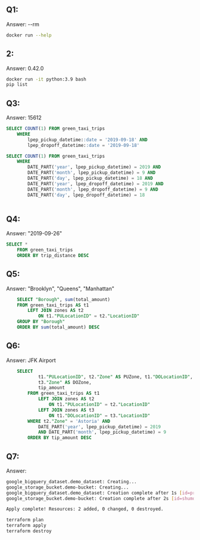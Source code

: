 ## Q1: 
Answer: --rm
```sh
docker run --help
```


## 2: 
Answer: 0.42.0
```sh
docker run -it python:3.9 bash
pip list
```


## Q3: 
Answer: 15612

```sql
SELECT COUNT(1) FROM green_taxi_trips 
	WHERE 
		lpep_pickup_datetime::date = '2019-09-18' AND 
		lpep_dropoff_datetime::date = '2019-09-18'
```

```sql
SELECT COUNT(1) FROM green_taxi_trips 
	WHERE
		DATE_PART('year', lpep_pickup_datetime) = 2019 AND 
		DATE_PART('month', lpep_pickup_datetime) = 9 AND 
		DATE_PART('day', lpep_pickup_datetime) = 18 AND 
		DATE_PART('year', lpep_dropoff_datetime) = 2019 AND
		DATE_PART('month', lpep_dropoff_datetime) = 9 AND 
		DATE_PART('day', lpep_dropoff_datetime) = 18
		
```

## Q4: 
Answer: "2019-09-26"

```sql
SELECT * 
	FROM green_taxi_trips
	ORDER BY trip_distance DESC
```

## Q5:
Answer: "Brooklyn", "Queens", "Manhattan"

```sql
	SELECT "Borough", sum(total_amount)
	FROM green_taxi_trips AS t1
		LEFT JOIN zones AS t2
			ON t1."PULocationID" = t2."LocationID"
	GROUP BY "Borough"
	ORDER BY sum(total_amount) DESC
```

## Q6: 
Answer: JFK Airport

```sql
	SELECT 
			t1."PULocationID", t2."Zone" AS PUZone, t1."DOLocationID",  
			t3."Zone" AS DOZone,
			tip_amount
		FROM green_taxi_trips AS t1
			LEFT JOIN zones AS t2
				ON t1."PULocationID" = t2."LocationID"
			LEFT JOIN zones AS t3
				ON t1."DOLocationID" = t3."LocationID"
		WHERE t2."Zone" = 'Astoria' AND 
			DATE_PART('year', lpep_pickup_datetime) = 2019
			AND DATE_PART('month', lpep_pickup_datetime) = 9
		ORDER BY tip_amount DESC
```


## Q7:
Answer:
```bash
google_bigquery_dataset.demo_dataset: Creating...
google_storage_bucket.demo-bucket: Creating...
google_bigquery_dataset.demo_dataset: Creation complete after 1s [id=projects/shumd-404322/datasets/demo_dataset]
google_storage_bucket.demo-bucket: Creation complete after 2s [id=shumd-404322-terra-bucket]

Apply complete! Resources: 2 added, 0 changed, 0 destroyed.
```

```sh
terraform plan
terraform apply
terraform destroy
```